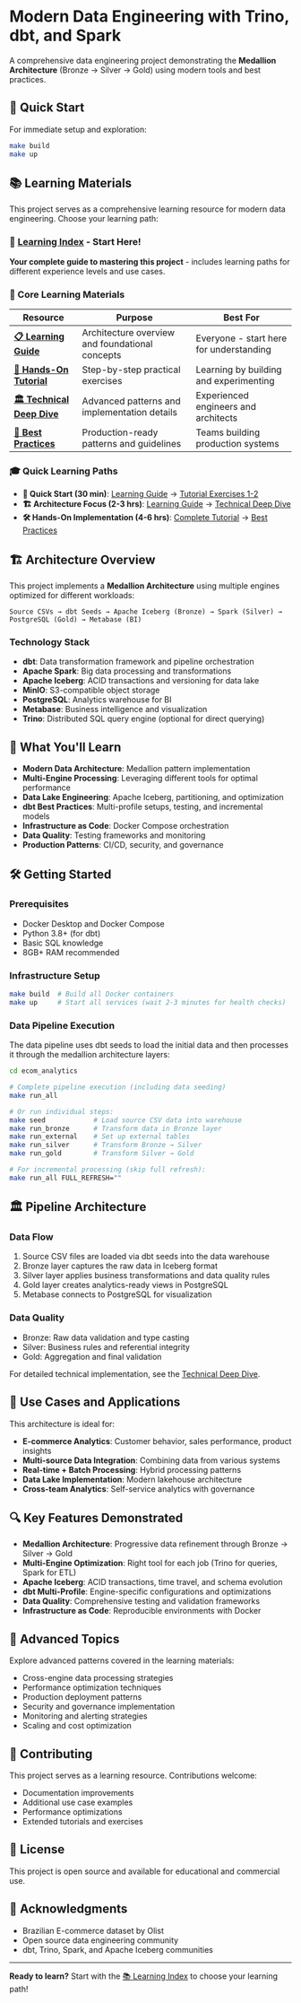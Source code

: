# Modern Data Engineering with Trino, dbt, and Spark

A comprehensive data engineering project demonstrating the **Medallion Architecture** (Bronze → Silver → Gold) using modern tools and best practices.

## 🚀 Quick Start

For immediate setup and exploration:

```bash
make build
make up
```

## 📚 Learning Materials

This project serves as a comprehensive learning resource for modern data engineering. Choose your learning path:

### 🎯 [Learning Index](./LEARNING_INDEX.md) - Start Here!
**Your complete guide to mastering this project** - includes learning paths for different experience levels and use cases.

### 📖 Core Learning Materials

| Resource | Purpose | Best For |
|----------|---------|----------|
| **[📋 Learning Guide](./docs/LEARNING_GUIDE.md)** | Architecture overview and foundational concepts | Everyone - start here for understanding |
| **[🔧 Hands-On Tutorial](./docs/HANDS_ON_TUTORIAL.md)** | Step-by-step practical exercises | Learning by building and experimenting |
| **[🏛️ Technical Deep Dive](./docs/TECHNICAL_DEEP_DIVE.md)** | Advanced patterns and implementation details | Experienced engineers and architects |
| **[📖 Best Practices](./docs/BEST_PRACTICES.md)** | Production-ready patterns and guidelines | Teams building production systems |

### 🎓 Quick Learning Paths

- **🚀 Quick Start (30 min)**: [Learning Guide](./docs/LEARNING_GUIDE.md) → [Tutorial Exercises 1-2](./docs/HANDS_ON_TUTORIAL.md)
- **🏗️ Architecture Focus (2-3 hrs)**: [Learning Guide](./docs/LEARNING_GUIDE.md) → [Technical Deep Dive](./docs/TECHNICAL_DEEP_DIVE.md)
- **🛠️ Hands-On Implementation (4-6 hrs)**: [Complete Tutorial](./docs/HANDS_ON_TUTORIAL.md) → [Best Practices](./docs/BEST_PRACTICES.md)

## 🏗️ Architecture Overview

This project implements a **Medallion Architecture** using multiple engines optimized for different workloads:

```
Source CSVs → dbt Seeds → Apache Iceberg (Bronze) → Spark (Silver) → PostgreSQL (Gold) → Metabase (BI)
```

### Technology Stack
- **dbt**: Data transformation framework and pipeline orchestration
- **Apache Spark**: Big data processing and transformations
- **Apache Iceberg**: ACID transactions and versioning for data lake
- **MinIO**: S3-compatible object storage
- **PostgreSQL**: Analytics warehouse for BI
- **Metabase**: Business intelligence and visualization
- **Trino**: Distributed SQL query engine (optional for direct querying)

## 🎯 What You'll Learn

- **Modern Data Architecture**: Medallion pattern implementation
- **Multi-Engine Processing**: Leveraging different tools for optimal performance
- **Data Lake Engineering**: Apache Iceberg, partitioning, and optimization
- **dbt Best Practices**: Multi-profile setups, testing, and incremental models
- **Infrastructure as Code**: Docker Compose orchestration
- **Data Quality**: Testing frameworks and monitoring
- **Production Patterns**: CI/CD, security, and governance

## 🛠️ Getting Started

### Prerequisites
- Docker Desktop and Docker Compose
- Python 3.8+ (for dbt)
- Basic SQL knowledge
- 8GB+ RAM recommended

### Infrastructure Setup
```bash
make build  # Build all Docker containers
make up     # Start all services (wait 2-3 minutes for health checks)
```

### Data Pipeline Execution

The data pipeline uses dbt seeds to load the initial data and then processes it through the medallion architecture layers:

```bash
cd ecom_analytics

# Complete pipeline execution (including data seeding)
make run_all

# Or run individual steps:
make seed            # Load source CSV data into warehouse
make run_bronze      # Transform data in Bronze layer
make run_external    # Set up external tables
make run_silver      # Transform Bronze → Silver
make run_gold        # Transform Silver → Gold

# For incremental processing (skip full refresh):
make run_all FULL_REFRESH=""
```

## 🏛️ Pipeline Architecture

### Data Flow
1. Source CSV files are loaded via dbt seeds into the data warehouse
2. Bronze layer captures the raw data in Iceberg format
3. Silver layer applies business transformations and data quality rules
4. Gold layer creates analytics-ready views in PostgreSQL
5. Metabase connects to PostgreSQL for visualization

### Data Quality
- Bronze: Raw data validation and type casting
- Silver: Business rules and referential integrity
- Gold: Aggregation and final validation

For detailed technical implementation, see the [Technical Deep Dive](./TECHNICAL_DEEP_DIVE.md).

## 🎯 Use Cases and Applications

This architecture is ideal for:
- **E-commerce Analytics**: Customer behavior, sales performance, product insights
- **Multi-source Data Integration**: Combining data from various systems
- **Real-time + Batch Processing**: Hybrid processing patterns
- **Data Lake Implementation**: Modern lakehouse architecture
- **Cross-team Analytics**: Self-service analytics with governance

## 🔍 Key Features Demonstrated

- **Medallion Architecture**: Progressive data refinement through Bronze → Silver → Gold
- **Multi-Engine Optimization**: Right tool for each job (Trino for queries, Spark for ETL)
- **Apache Iceberg**: ACID transactions, time travel, and schema evolution
- **dbt Multi-Profile**: Engine-specific configurations and optimizations
- **Data Quality**: Comprehensive testing and validation frameworks
- **Infrastructure as Code**: Reproducible environments with Docker

## 🚀 Advanced Topics

Explore advanced patterns covered in the learning materials:
- Cross-engine data processing strategies
- Performance optimization techniques  
- Production deployment patterns
- Security and governance implementation
- Monitoring and alerting strategies
- Scaling and cost optimization

## 🤝 Contributing

This project serves as a learning resource. Contributions welcome:
- Documentation improvements
- Additional use case examples
- Performance optimizations
- Extended tutorials and exercises

## 📄 License

This project is open source and available for educational and commercial use.

## 🙏 Acknowledgments

- Brazilian E-commerce dataset by Olist
- Open source data engineering community
- dbt, Trino, Spark, and Apache Iceberg communities

---

**Ready to learn?** Start with the [📚 Learning Index](./LEARNING_INDEX.md) to choose your learning path!
